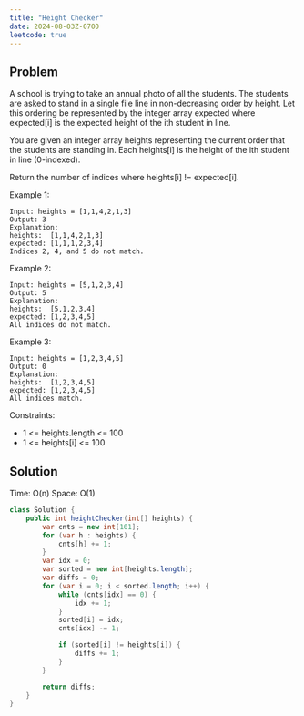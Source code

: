 ```yaml
---
title: "Height Checker"
date: 2024-08-03Z-0700
leetcode: true
---
```


## Problem

A school is trying to take an annual photo of all the students. The students are asked to stand in a single file line in non-decreasing order by height. Let this ordering be represented by the integer array expected where expected[i] is the expected height of the ith student in line.

You are given an integer array heights representing the current order that the students are standing in. Each heights[i] is the height of the ith student in line (0-indexed).

Return the number of indices where heights[i] != expected[i].

Example 1:

```text
Input: heights = [1,1,4,2,1,3]
Output: 3
Explanation:
heights:  [1,1,4,2,1,3]
expected: [1,1,1,2,3,4]
Indices 2, 4, and 5 do not match.
```

Example 2:

```text
Input: heights = [5,1,2,3,4]
Output: 5
Explanation:
heights:  [5,1,2,3,4]
expected: [1,2,3,4,5]
All indices do not match.
```

Example 3:

```text
Input: heights = [1,2,3,4,5]
Output: 0
Explanation:
heights:  [1,2,3,4,5]
expected: [1,2,3,4,5]
All indices match.
```

Constraints:

- 1 <= heights.length <= 100
- 1 <= heights[i] <= 100

## Solution

Time: O(n)
Space: O(1)

```java
class Solution {
    public int heightChecker(int[] heights) {
        var cnts = new int[101];
        for (var h : heights) {
            cnts[h] += 1;
        }
        var idx = 0;
        var sorted = new int[heights.length];
        var diffs = 0;
        for (var i = 0; i < sorted.length; i++) {
            while (cnts[idx] == 0) {
                idx += 1;
            }
            sorted[i] = idx;
            cnts[idx] -= 1;

            if (sorted[i] != heights[i]) {
                diffs += 1;
            }
        }

        return diffs;
    }
}
```
